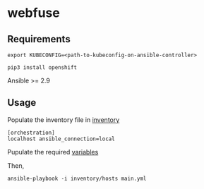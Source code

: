 # webfuse

## Requirements

`export KUBECONFIG=<path-to-kubeconfig-on-ansible-controller>`

`pip3 install openshift`

Ansible >= 2.9

## Usage

Populate the inventory file in [inventory](ansible/inventory/hosts)

```
[orchestration]
localhost ansible_connection=local
```

Pupulate the required [variables](ansible/group_vars/all.yml)

Then,

`ansible-playbook -i inventory/hosts main.yml`

